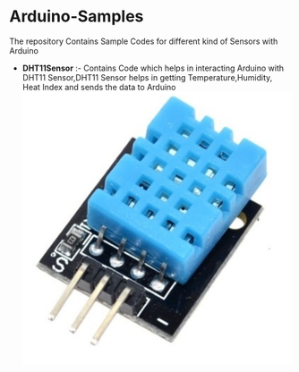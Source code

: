 # Arduino-Samples
The repository Contains Sample Codes for different kind of Sensors with Arduino

- **DHT11Sensor** :- Contains Code which helps in interacting Arduino with DHT11 Sensor,DHT11 Sensor helps in getting Temperature,Humidity, Heat Index and sends the data to Arduino
![picture alt](https://github.com/coderepohub/Arduino-Samples/blob/master/SensorContents/DHT11.PNG "DHT11 Sensor")
